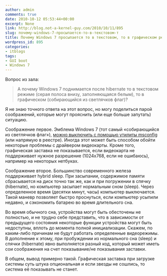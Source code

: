 ```yaml
---
author: admin
comments: true
date: 2010-10-12 05:53:44+00:00
excerpt: None
link: http://blog.not-a-kernel-guy.com/2010/10/11/895
slug: почему-windows-7-просыпается-то-в-текстовом-т
title: Почему Windows 7 просыпается то в текстовом, то в графическом режиме?
wordpress_id: 895
categories:
- itblogs
tags:
- GUI boot
- Windows 7
---
```


Вопрос из зала:

> А почему Windows 7 поднимается после hibernate то в текстовом режиме (серая полоса внизу, заполняющаяся белым), то в графическом (собирающийся из светлячков флаг)?

Я не знаю точного ответа на этот вопрос, но могу поделиться парой соображений, которые могут прояснить (или еще больше запутать) ситуацию.

Соображение первое. Эмблема Windows 7 (тот самый «собирающийся из светлячков флаг»), [можно выключить с помощью утилиты msconfig](http://www.intowindows.com/how-to-hide-windows-7-boot-screen/) (или напрямую в реестре). Иногда этот может быть способом обойти некоторые проблемы с драйвером видеокарты. Кроме того, графическая заставка не показывается, если видеокарта не поддерживает нужное разрешение (1024x768, если не ошибаюсь), например на некоторых нетбуках.

Соображение второе. Большинство современного железа поддерживает hybrid sleep. При засыпании, содержимое памяти сбрасывается на диск точно так же, как и при погружении в спячку (hibernate), но компьютер засыпает нормальным сном (sleep). Через определенное время (десятки минут, часы) компьютер выключается. Такой маневр позволяет быстро проснуться, если компьютер усыпили недавно, и сэкономить батарею во время длительного сна. 

Во время обычного сна, устройства могут быть обесточены не полностью, и не трудно себе представить, что в зависимости от предыдущего состояния некоторые функции устройства могут быть недоступны, вплоть до момента полной инициализации. Скажем, по каким-либо причинам не будут работать определенные видеорежимы. В дополнение к этому, при пробуждении из нормального сна (sleep) и спячки (hibernate) явно выполняется разный код, который может иметь сои соображения на счет показывание/не показывания заставки.

В общем, вывод примерно такой. Графическая заставка при загрузке системы суть штука опциональная и если звезды не сошлись, то система её показывать не станет.
